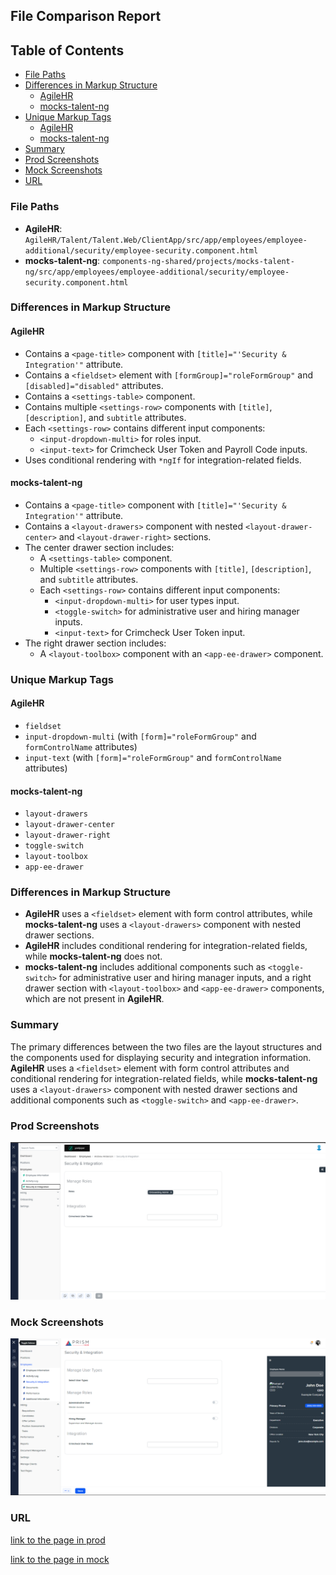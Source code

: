 ## File Comparison Report

## Table of Contents

- [File Paths](#file-paths)
- [Differences in Markup Structure](#differences-in-markup-structure)
  - [AgileHR](#agilehr)
  - [mocks-talent-ng](#mocks-talent-ng)
- [Unique Markup Tags](#unique-markup-tags)
  - [AgileHR](#agilehr-1)
  - [mocks-talent-ng](#mocks-talent-ng-1)
- [Summary](#summary)
- [Prod Screenshots](#prod-screenshots)
- [Mock Screenshots](#mock-screenshots)
- [URL](#url)

### File Paths

- **AgileHR**: `AgileHR/Talent/Talent.Web/ClientApp/src/app/employees/employee-additional/security/employee-security.component.html`
- **mocks-talent-ng**: `components-ng-shared/projects/mocks-talent-ng/src/app/employees/employee-additional/security/employee-security.component.html`

### Differences in Markup Structure

#### AgileHR

- Contains a `<page-title>` component with `[title]="'Security & Integration'"` attribute.
- Contains a `<fieldset>` element with `[formGroup]="roleFormGroup"` and `[disabled]="disabled"` attributes.
- Contains a `<settings-table>` component.
- Contains multiple `<settings-row>` components with `[title]`, `[description]`, and `subtitle` attributes.
- Each `<settings-row>` contains different input components:
  - `<input-dropdown-multi>` for roles input.
  - `<input-text>` for Crimcheck User Token and Payroll Code inputs.
- Uses conditional rendering with `*ngIf` for integration-related fields.

#### mocks-talent-ng

- Contains a `<page-title>` component with `[title]="'Security & Integration'"` attribute.
- Contains a `<layout-drawers>` component with nested `<layout-drawer-center>` and `<layout-drawer-right>` sections.
- The center drawer section includes:
  - A `<settings-table>` component.
  - Multiple `<settings-row>` components with `[title]`, `[description]`, and `subtitle` attributes.
  - Each `<settings-row>` contains different input components:
    - `<input-dropdown-multi>` for user types input.
    - `<toggle-switch>` for administrative user and hiring manager inputs.
    - `<input-text>` for Crimcheck User Token input.
- The right drawer section includes:
  - A `<layout-toolbox>` component with an `<app-ee-drawer>` component.

### Unique Markup Tags

#### AgileHR

- `fieldset`
- `input-dropdown-multi` (with `[form]="roleFormGroup"` and `formControlName` attributes)
- `input-text` (with `[form]="roleFormGroup"` and `formControlName` attributes)

#### mocks-talent-ng

- `layout-drawers`
- `layout-drawer-center`
- `layout-drawer-right`
- `toggle-switch`
- `layout-toolbox`
- `app-ee-drawer`

### Differences in Markup Structure

- **AgileHR** uses a `<fieldset>` element with form control attributes, while **mocks-talent-ng** uses a `<layout-drawers>` component with nested drawer sections.
- **AgileHR** includes conditional rendering for integration-related fields, while **mocks-talent-ng** does not.
- **mocks-talent-ng** includes additional components such as `<toggle-switch>` for administrative user and hiring manager inputs, and a right drawer section with `<layout-toolbox>` and `<app-ee-drawer>` components, which are not present in **AgileHR**.

### Summary

The primary differences between the two files are the layout structures and the components used for displaying security and integration information. **AgileHR** uses a `<fieldset>` element with form control attributes and conditional rendering for integration-related fields, while **mocks-talent-ng** uses a `<layout-drawers>` component with nested drawer sections and additional components such as `<toggle-switch>` and `<app-ee-drawer>`.

### Prod Screenshots

![Prod Screenshot](employee-security-prod.png)

### Mock Screenshots

![Mock Screenshot](employee-security-mock.png)

### URL

[link to the page in prod](https://piedpiper.agilehr.net/core/employees/employee_01j30gtf7ye5z9mc9zbwcft1wg/security)

[link to the page in mock](https://localhost:4340/employees/:id/security)
